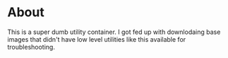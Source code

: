 # About

This is a super dumb utility container. I got fed up with downlodaing base images that didn't have low level utilities like this available for troubleshooting.
